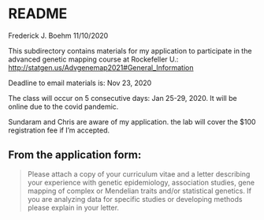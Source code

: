 README
================
Frederick J. Boehm
11/10/2020

This subdirectory contains materials for my application to participate
in the advanced genetic mapping course at Rockefeller U.:
<http://statgen.us/Advgenemap2021#General_Information>

Deadline to email materials is: Nov 23, 2020

The class will occur on 5 consecutive days: Jan 25-29, 2020. It will be
online due to the covid pandemic.

Sundaram and Chris are aware of my application. the lab will cover the
$100 registration fee if I’m accepted.

## From the application form:

> Please attach a copy of your curriculum vitae and a letter describing
> your experience with genetic epidemiology, association studies, gene
> mapping of complex or Mendelian traits and/or statistical genetics. If
> you are analyzing data for specific studies or developing methods
> please explain in your letter.
